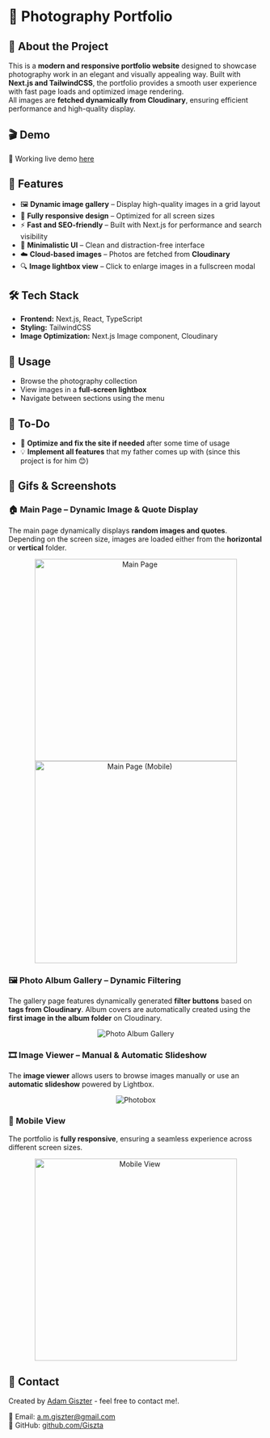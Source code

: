 # 📸 Photography Portfolio

## 📌 About the Project

This is a **modern and responsive portfolio website** designed to showcase photography work in an elegant and visually appealing way. Built with **Next.js and TailwindCSS**, the portfolio provides a smooth user experience with fast page loads and optimized image rendering.  
All images are **fetched dynamically from Cloudinary**, ensuring efficient performance and high-quality display.

## 🎬 Demo

🔗 Working live demo <a href="https://photography-portfolio-jet.vercel.app/" target="_blank">here</a>

## 🚀 Features

- 🖼️ **Dynamic image gallery** – Display high-quality images in a grid layout  
- 📱 **Fully responsive design** – Optimized for all screen sizes  
- ⚡ **Fast and SEO-friendly** – Built with Next.js for performance and search visibility  
- 🎨 **Minimalistic UI** – Clean and distraction-free interface  
- ☁️ **Cloud-based images** – Photos are fetched from **Cloudinary**  
- 🔍 **Image lightbox view** – Click to enlarge images in a fullscreen modal  

## 🛠️ Tech Stack

- **Frontend:** Next.js, React, TypeScript  
- **Styling:** TailwindCSS  
- **Image Optimization:** Next.js Image component, Cloudinary  

## 📄 Usage

- Browse the photography collection  
- View images in a **full-screen lightbox**  
- Navigate between sections using the menu  

## 🎯 To-Do

- 🔧 **Optimize and fix the site if needed** after some time of usage  
- 💡 **Implement all features** that my father comes up with (since this project is for him 😊)  


## 📸 Gifs & Screenshots  

### 🏠 Main Page – Dynamic Image & Quote Display  

The main page dynamically displays **random images and quotes**. Depending on the screen size, images are loaded either from the **horizontal** or **vertical** folder.  

<div align="center">
  <img src="./readme/main_page.gif" alt="Main Page" height="400px">
  <img src="./readme/main_page_mobile.gif" alt="Main Page (Mobile)" height="400px">
</div>  

### 🖼️ Photo Album Gallery – Dynamic Filtering  

The gallery page features dynamically generated **filter buttons** based on **tags from Cloudinary**. Album covers are automatically created using the **first image in the album folder** on Cloudinary.  

<div align="center">
  <img src="./readme/photo_album.gif" alt="Photo Album Gallery">
</div>  

### 🎞️ Image Viewer – Manual & Automatic Slideshow  

The **image viewer** allows users to browse images manually or use an **automatic slideshow** powered by Lightbox.  

<div align="center">
  <img src="./readme/photobox.gif" alt="Photobox">
</div>  

### 📱 Mobile View  

The portfolio is **fully responsive**, ensuring a seamless experience across different screen sizes.  

<div align="center">
  <img src="./readme/mobile_view.gif" alt="Mobile View" height="400px">
</div>  



## 📧 Contact

Created by <a href="https://www.linkedin.com/in/adam-giszter/" target="_blank">Adam Giszter</a> - feel free to contact me!.

📩 Email: [a.m.giszter@gmail.com](mailto:a.m.giszter@gmail.com)  
🔗 GitHub: [github.com/Giszta](https://github.com/Giszta)  